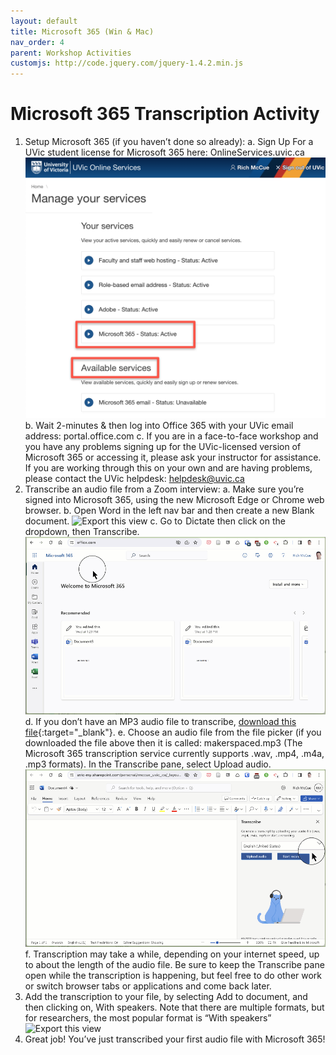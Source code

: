 ```yaml
---
layout: default
title: Microsoft 365 (Win & Mac)
nav_order: 4
parent: Workshop Activities
customjs: http://code.jquery.com/jquery-1.4.2.min.js
---
```

# Microsoft 365 Transcription Activity

1. Setup Microsoft 365 (if you haven’t done so already):
  a. Sign Up For a UVic student license for Microsoft 365 here: OnlineServices.uvic.ca 
![Export this view](media/microsoft365-01.png)
  b. Wait 2-minutes & then log into Office 365 with your UVic email address: portal.office.com 
  c. If you are in a face-to-face workshop and you have any problems signing up for the UVic-licensed version of Microsoft 365 or accessing it, please ask your instructor for assistance. If you are working through this on your own and are having problems, please contact the UVic helpdesk: helpdesk@uvic.ca 
2. Transcribe an audio file from a Zoom interview:
  a. Make sure you’re signed into  Microsoft 365, using the new Microsoft Edge or Chrome web browser.
  b. Open Word in the left nav bar and then create a new Blank document.
![Export this view](media/microsoft365-02.gif)
  c. Go to  Dictate then click on the dropdown, then Transcribe.
![Export this view](media/microsoft365-03.gif)
  d. If you don’t have an MP3 audio file to transcribe, [download this file](https://uviclibraries.github.io/transcription/media/makerspaces.mp3){:target="_blank"}.
  e. Choose an audio file from the file picker (if you downloaded the file above then it is called: makerspaced.mp3 (The Microsoft 365 transcription service currently supports .wav, .mp4, .m4a, .mp3 formats). In the Transcribe pane, select Upload audio.
![Export this view](media/microsoft365-04.gif)
  f. Transcription may take a while, depending on your internet speed, up to about the length of the audio file. Be sure to keep the Transcribe pane open while the transcription is happening, but feel free to do other work or switch browser tabs or applications and come back later.
3. Add the transcription to your file, by selecting Add to document, and then clicking on, With speakers. Note that there are multiple formats, but for researchers, the most popular format is “With speakers”
![Export this view](media/microsoft365-01.gif)
4. Great job! You’ve just transcribed your first audio file with Microsoft 365!
